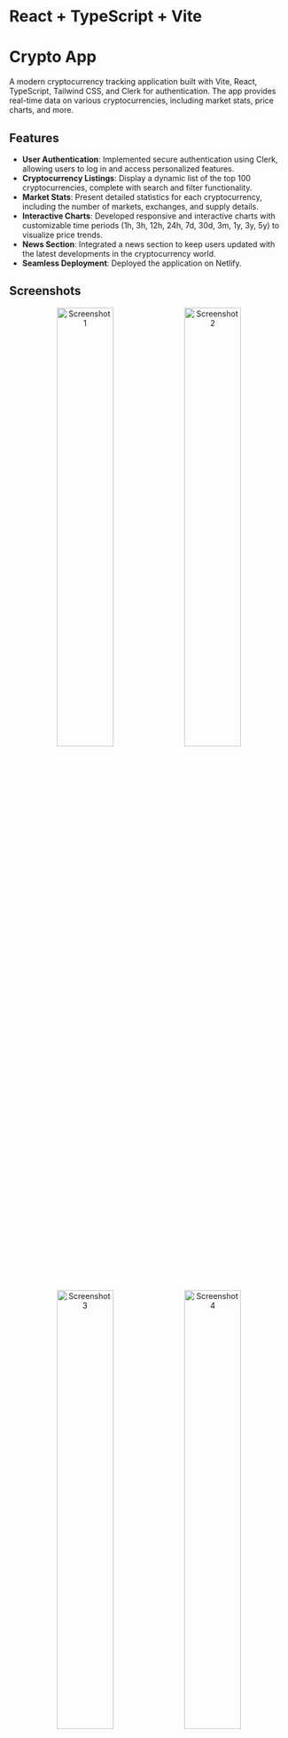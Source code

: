 # React + TypeScript + Vite

# Crypto App

A modern cryptocurrency tracking application built with Vite, React, TypeScript, Tailwind CSS, and Clerk for authentication. The app provides real-time data on various cryptocurrencies, including market stats, price charts, and more.

## Features

- **User Authentication**: Implemented secure authentication using Clerk, allowing users to log in and access personalized features.
- **Cryptocurrency Listings**: Display a dynamic list of the top 100 cryptocurrencies, complete with search and filter functionality.
- **Market Stats**: Present detailed statistics for each cryptocurrency, including the number of markets, exchanges, and supply details.
- **Interactive Charts**: Developed responsive and interactive charts with customizable time periods (1h, 3h, 12h, 24h, 7d, 30d, 3m, 1y, 3y, 5y) to visualize price trends.
- **News Section**: Integrated a news section to keep users updated with the latest developments in the cryptocurrency world.
- **Seamless Deployment**: Deployed the application on Netlify.

## Screenshots

<p align="center">
  <img src="https://github.com/user-attachments/assets/bf7f7986-8090-4e84-8f92-af16c57e8c08" alt="Screenshot 1" width="45%" />
  <img src="https://github.com/user-attachments/assets/be448147-9024-4322-98e2-3e28786335b5" alt="Screenshot 2" width="45%" />
</p>

<p align="center">
  <img src="https://github.com/user-attachments/assets/b60639cb-4acb-467c-b424-9d9d9d4a858a" alt="Screenshot 3" width="45%" />
  <img src="https://github.com/user-attachments/assets/811ad5d4-b242-4832-8ba2-28e184550962" alt="Screenshot 4" width="45%" />
</p>

<p align="center">
  <img src="https://github.com/user-attachments/assets/c8590912-6b98-47d8-b453-7c2ecf3039fd" alt="Screenshot 5" width="45%" />
</p>
